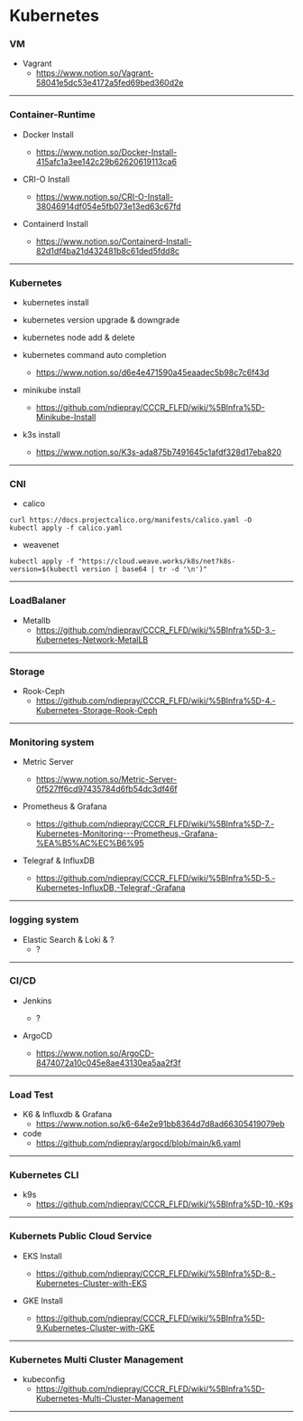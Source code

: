 # Kubernetes
### VM
- Vagrant
  - https://www.notion.so/Vagrant-58041e5dc53e4172a5fed69bed360d2e

---
### Container-Runtime
- Docker Install
  - https://www.notion.so/Docker-Install-415afc1a3ee142c29b62620619113ca6

- CRI-O Install
  - https://www.notion.so/CRI-O-Install-38046914df054e5fb073e13ed63c67fd

- Containerd Install
  - https://www.notion.so/Containerd-Install-82d1df4ba21d432481b8c61ded5fdd8c
---
### Kubernetes
- kubernetes install
- kubernetes version upgrade & downgrade
- kubernetes node add & delete
- kubernetes command auto completion
  - https://www.notion.so/d6e4e471590a45eaadec5b98c7c6f43d

- minikube install
  - https://github.com/ndiepray/CCCR_FLFD/wiki/%5BInfra%5D-Minikube-Install

- k3s install
  - https://www.notion.so/K3s-ada875b7491645c1afdf328d17eba820
---
### CNI
- calico
```
curl https://docs.projectcalico.org/manifests/calico.yaml -O
kubectl apply -f calico.yaml
```
- weavenet
```
kubectl apply -f "https://cloud.weave.works/k8s/net?k8s-version=$(kubectl version | base64 | tr -d '\n')"
```
---
### LoadBalaner
- Metallb
  - https://github.com/ndiepray/CCCR_FLFD/wiki/%5BInfra%5D-3.-Kubernetes-Network-MetalLB
---
### Storage
- Rook-Ceph 
  - https://github.com/ndiepray/CCCR_FLFD/wiki/%5BInfra%5D-4.-Kubernetes-Storage-Rook-Ceph
---
### Monitoring system
- Metric Server 
  - https://www.notion.so/Metric-Server-0f527ff6cd97435784d6fb54dc3df46f

- Prometheus & Grafana
  - https://github.com/ndiepray/CCCR_FLFD/wiki/%5BInfra%5D-7.-Kubernetes-Monitoring---Prometheus,-Grafana-%EA%B5%AC%EC%B6%95

- Telegraf & InfluxDB
  - https://github.com/ndiepray/CCCR_FLFD/wiki/%5BInfra%5D-5.-Kubernetes-InfluxDB,-Telegraf,-Grafana
---
### logging system
- Elastic Search & Loki & ?
   - ?
---
### CI/CD
- Jenkins
  - ?

- ArgoCD
  - https://www.notion.so/ArgoCD-8474072a10c045e8ae43130ea5aa2f3f
---
### Load Test
- K6 & Influxdb & Grafana
  - https://www.notion.so/k6-64e2e91bb8364d7d8ad66305419079eb
- code
  - https://github.com/ndiepray/argocd/blob/main/k6.yaml
---
### Kubernetes CLI
- k9s
  - https://github.com/ndiepray/CCCR_FLFD/wiki/%5BInfra%5D-10.-K9s
---
### Kubernets Public Cloud Service
- EKS Install
  - https://github.com/ndiepray/CCCR_FLFD/wiki/%5BInfra%5D-8.-Kubernetes-Cluster-with-EKS

- GKE Install
  - https://github.com/ndiepray/CCCR_FLFD/wiki/%5BInfra%5D-9.Kubernetes-Cluster-with-GKE
---
### Kubernetes Multi Cluster Management
- kubeconfig
  - https://github.com/ndiepray/CCCR_FLFD/wiki/%5BInfra%5D-Kubernetes-Multi-Cluster-Management
---
